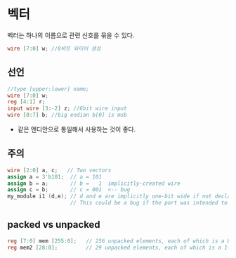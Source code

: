 # 벡터

벡터는 하나의 이름으로 관련 신호를 묶을 수 있다.

```verilog
wire [7:0] w; //8비트 와이어 생성
```

## 선언

```verilog
//type [upper:lower] name;
wire [7:0] w;
reg [4:1] r;
input wire [3:-2] z; //6bit wire input
wire [0:7] b; //big endian b[0] is msb
```

- 같은 엔디안으로 통일해서 사용하는 것이 좋다.

## 주의

```verilog
wire [2:0] a, c;   // Two vectors
assign a = 3'b101;  // a = 101
assign b = a;       // b =   1  implicitly-created wire
assign c = b;       // c = 001  <-- bug
my_module i1 (d,e); // d and e are implicitly one-bit wide if not declared.
                    // This could be a bug if the port was intended to be a vector.
```

## packed vs unpacked

```verilog
reg [7:0] mem [255:0];   // 256 unpacked elements, each of which is a 8-bit packed vector of reg.
reg mem2 [28:0];         // 29 unpacked elements, each of which is a 1-bit reg.
```